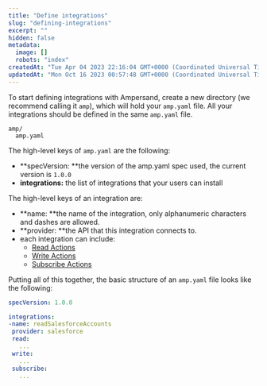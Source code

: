 ```yaml
---
title: "Define integrations"
slug: "defining-integrations"
excerpt: ""
hidden: false
metadata: 
  image: []
  robots: "index"
createdAt: "Tue Apr 04 2023 22:16:04 GMT+0000 (Coordinated Universal Time)"
updatedAt: "Mon Oct 16 2023 00:57:48 GMT+0000 (Coordinated Universal Time)"
---
```

To start defining integrations with Ampersand, create a new directory (we recommend calling it `amp`), which will hold your `amp.yaml` file. All your integrations should be defined in the same `amp.yaml` file.

```
amp/
  amp.yaml
```

The high-level keys of `amp.yaml` are the following:

- **specVersion: **the version of the amp.yaml spec used, the current version is `1.0.0`
- **integrations:** the list of integrations that your users can install

The high-level keys of an integration are:

- **name: **the name of the integration, only alphanumeric characters and dashes are allowed.
- **provider: **the API that this integration connects to.
- each integration can include:
  - [Read Actions](doc:read-actions)
  - [Write Actions](doc:write-actions)
  - [Subscribe Actions](doc:subscribe-actions)

Putting all of this together, the basic structure of an `amp.yaml` file looks like the following:

```yaml yaml
specVersion: 1.0.0

integrations: 
-name: readSalesforceAccounts
 provider: salesforce
 read:
   ...
 write:
   ...
 subscribe:
   ...
```
